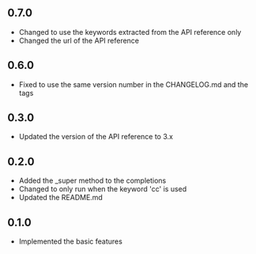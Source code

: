 ## 0.7.0
- Changed to use the keywords extracted from the API reference only
- Changed the url of the API reference

## 0.6.0
- Fixed to use the same version number in the CHANGELOG.md and the tags

## 0.3.0
- Updated the version of the API reference to 3.x

## 0.2.0
- Added the _super method to the completions
- Changed to only run when the keyword 'cc' is used
- Updated the README.md

## 0.1.0
- Implemented the basic features
